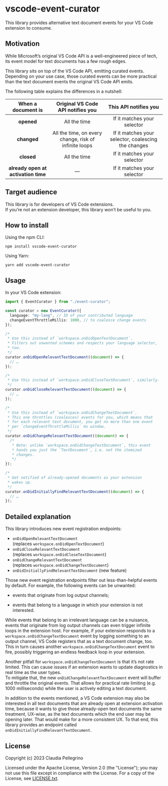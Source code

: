 # vscode-event-curator

This library provides alternative text document events for your
VS Code extension to consume.

## Motivation

While Microsoft’s original VS Code API is a well-engineered piece of
tech, its event model for text documents has a few rough edges.

This library sits on top of the VS Code API, emitting curated events.
Depending on your use case, those curated events can be more practical
than the text document events the original VS Code API emits.

The following table explains the differences in a nutshell:

| When a document is | Original VS Code API notifies you |    This API notifies you    |
|:------------------:|:---------------------------------:|:---------------------------:|
| **opened**         | All the time                      | If it matches your selector |
| **changed**        | All the time, on every change, risk of infinite loops | If it matches your selector, coalescing the changes |
| **closed**         | All the time                      | If it matches your selector |
| **already open at activation time** |        —         | If it matches your selector |

## Target audience

This library is for developers of VS Code extensions.  
If you’re not an extension developer, this library won’t be useful
to you.

## How to install

Using the npm CLI:

```shell
npm install vscode-event-curator
```

Using Yarn:

```shell
yarn add vscode-event-curator
```

## Usage

In your VS Code extension:

```typescript
import { EventCurator } from "./event-curator";

const curator = new EventCurator({
  language: "my-lang", // ID of your contributed language
  changeEventThrottleMillis: 1000, // to coalesce change events
});

/*
 * Use this instead of `workspace.onDidOpenTextDocument`.
 * Filters out unwanted schemes and respects your language selector,
 * too.
 */
curator.onDidOpenRelevantTextDocument((document) => {
  // …
});

/*
 * Use this instead of `workspace.onDidCloseTextDocument`, similarly.
 */
curator.onDidCloseRelevantTextDocument((document) => {
  // …
});

/*
 * Use this instead of `workspace.onDidChangeTextDocument`.
 * This one throttles (coalesces) events for you, which means that
 * for each relevant text document, you get no more than one event
 * per `changeEventThrottleMillis` ms window.
 */
curator.onDidChangeRelevantTextDocument((document) => {
  /*
   * Note: unlike `workspace.onDidChangeTextDocument`, this event
   * hands you just the `TextDocument`, i.e. not the itemized
   * changes.
   */
});

/*
 * Get notified of already-opened documents as your extension
 * wakes up.
 */
curator.onDidInitiallyFindRelevantTextDocument((document) => {
  // …
});
```

## Detailed explanation

This library introduces new event registration endpoints:

- `onDidOpenRelevantTextDocument`
  (replaces `workspace.onDidOpenTextDocument`)
- `onDidCloseRelevantTextDocument`
  (replaces `workspace.onDidCloseTextDocument`)
- `onDidChangeRelevantTextDocument`
  (replaces `workspace.onDidChangeTextDocument`)
- `onDidInitiallyFindRelevantTextDocument` (new feature)

Those new event registration endpoints filter out less-than-helpful
events by default. For example, the following events can be unwanted:

- events that originate from log output channels;

- events that belong to a language in which your extension is not
  interested.

While events that belong to an irrelevant language can be a nuisance,
events that originate from log output channels can even trigger
infinite loops in the extension host. For example, if your extension
responds to a `workspace.onDidChangeTextDocument` event by logging
something to an output channel, VS Code registers that as a text
document change, too. This in turn causes another
`workspace.onDidChangeTextDocument` event to fire, possibly
triggering an endless feedback loop in your extension.

Another pitfall for `workspace.onDidChangeTextDocument` is that it’s
not rate limited. This can cause issues if an extension wants to
update diagnostics in real time as the user types.  
To mitigate that, the new `onDidChangeRelevantTextDocument` event
will buffer and throttle the original events. That allows for
practical rate limiting (e.g. 1000 milliseconds) while the user is
actively editing a text document.

In addition to the events mentioned, a VS Code extension may also be
interested in all text documents that are already open at extension
activation time, because it wants to give those already-open
text documents the same treatment, UX-wise, as the text documents
which the end user may be opening later. That would make for a more
consistent UX. To that end, this library provides an endpoint called
`onDidInitiallyFindRelevantTextDocument`.

## License

Copyright (c) 2023 Claudia Pellegrino

Licensed under the Apache License, Version 2.0 (the "License");
you may not use this file except in compliance with the License.
For a copy of the License, see [LICENSE.txt](LICENSE.txt).
